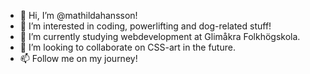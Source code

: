 - 👋 Hi, I’m @mathildahansson!
- 👀 I’m interested in coding, powerlifting and dog-related stuff!
- 🌱 I’m currently studying webdevelopment at Glimåkra Folkhögskola.
- 💞️ I’m looking to collaborate on CSS-art in the future.
- 📫 Follow me on my journey!

<!---
mathildahansson/mathildahansson is a ✨ special ✨ repository because its `README.md` (this file) appears on your GitHub profile.
You can click the Preview link to take a look at your changes.
--->
